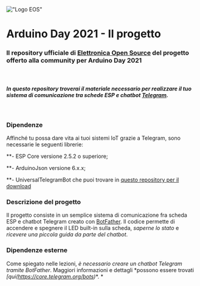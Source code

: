 

!["Logo EOS"](https://it.emcelettronica.com/files/img/logo14.png)

# Arduino Day 2021 - Il progetto


### Il repository ufficiale di [Elettronica Open Source](https://it.emcelettronica.com) del progetto offerto alla community per Arduino Day 2021

#### &nbsp;

#### *In questo repository troverai il materiale necessario per realizzare il tuo sistema di comunicazione tra schede ESP e chatbot [Telegram](https://core.telegram.org).*
#### &nbsp;

### Dipendenze

Affinché tu possa dare vita ai tuoi sistemi IoT grazie a Telegram, sono necessarie le seguenti librerie:


**- ESP Core versione 2.5.2 o superiore;

**- ArduinoJson versione 6.x.x;

**- UniversalTelegramBot che puoi trovare in [questo repository per il download](https://github.com/witnessmenow/Universal-Arduino-Telegram-Bot)

### Descrizione del progetto

Il progetto consiste in un semplice sistema di comunicazione fra scheda ESP e chatbot Telegram creato con [BotFather](https://t.me/botfather). Il codice permette di accendere e spegnere il LED built-in sulla scheda, *saperne lo stato* e *ricevere una piccola guida da parte del chatbot*.

### Dipendenze esterne

Come spiegato nelle lezioni, *è necessario creare un chatbot Telegram tramite BotFather*.
Maggiori informazioni e dettagli *possono essere trovati **[qui*(https://core.telegram.org/bots)**. *
